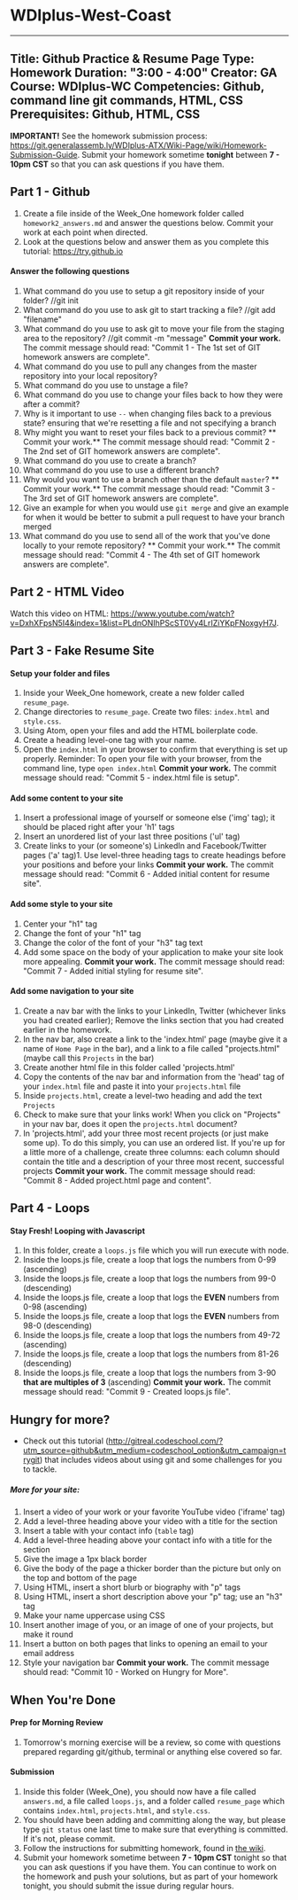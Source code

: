 # WDIplus-West-Coast
---
Title: Github Practice & Resume Page
Type: Homework
Duration: "3:00 - 4:00" 
Creator:
    GA 
    Course: WDIplus-WC
Competencies: Github, command line git commands, HTML, CSS
Prerequisites: Github, HTML, CSS
---
**IMPORTANT!** See the homework submission process: https://git.generalassemb.ly/WDIplus-ATX/Wiki-Page/wiki/Homework-Submission-Guide.
Submit your homework sometime **tonight** between **7 - 10pm CST** so that you can ask questions if you have them.
## Part 1 - Github
1. Create a file inside of the Week_One homework folder called `homework2_answers.md` and answer the questions below. Commit your work at each point when directed.
2. Look at the questions below and answer them as you complete this tutorial: https://try.github.io
#### Answer the following questions
1. What command do you use to setup a git repository inside of your folder?
//git init
2. What command do you use to ask git to start tracking a file?
//git add "filename"
3. What command do you use to ask git to move your file from the staging area to the repository?
//git commit -m "message"
**Commit your work.** 
The commit message should read: 
"Commit 1 - The 1st set of GIT homework answers are complete".
1. What command do you use to pull any changes from the master repository into your local repository?
2. What command do you use to unstage a file?
3. What command do you use to change your files back to how they were after a commit?
4. Why is it important to use `--` when changing files back to a previous state? ensuring that we're resetting a file and not specifying a branch
5. Why might you want to reset your files back to a previous commit? 
** Commit your work.** 
The commit message should read: 
"Commit 2 - The 2nd set of GIT homework answers are complete".
1. What command do you use to create a branch?
2. What command do you use to use a different branch?
3. Why would you want to use a branch other than the default `master`?
** Commit your work.** 
The commit message should read: 
"Commit 3 - The 3rd set of GIT homework answers are complete".
1. Give an example for when you would use `git merge` and give an example for when it would be better to submit a pull request to have your branch merged
2. What command do you use to send all of the work that you've done locally to your remote repository?
** Commit your work.** 
The commit message should read: 
"Commit 4 - The 4th set of GIT homework answers are complete".
## Part 2 - HTML Video
Watch this video on HTML: https://www.youtube.com/watch?v=DxhXFpsN5I4&index=1&list=PLdnONIhPScST0Vy4LrIZiYKpFNoxgyH7J.
## Part 3 - Fake Resume Site
#### Setup your folder and files
1. Inside your Week_One homework, create a new folder called `resume_page`.
2. Change directories to `resume_page`. Create two files: `index.html` and `style.css`.
3. Using Atom, open your files and add the HTML boilerplate code.
4. Create a heading level-one tag with your name.
5. Open the `index.html` in your browser to confirm that everything is set up properly.
Reminder: To open your file with your browser, from the command line, type `open index.html`
**Commit your work.** 
The commit message should read: 
"Commit 5 - index.html file is setup".
#### Add some content to your site
1. Insert a professional image of yourself or someone else ('img' tag); it should be placed right after your 'h1' tags
2. Insert an unordered list of your last three positions ('ul' tag)
3. Create links to your (or someone's) LinkedIn and Facebook/Twitter pages ('a' tag)1. Use level-three heading tags to create headings before your positions and before your links
**Commit your work.** 
The commit message should read: 
"Commit 6 -  Added initial content for resume site".
#### Add some style to your site
1. Center your "h1" tag
2. Change the font of your "h1" tag
3. Change the color of the font of your "h3" tag text
4. Add some space on the body of your application to make your site look more appealing.
**Commit your work.** 
The commit message should read: 
"Commit 7 -  Added initial styling for resume site".
#### Add some navigation to your site
1. Create a nav bar with the links to your LinkedIn, Twitter (whichever links you had created earlier); Remove the links section that you had created earlier in the homework.
2. In the nav bar, also create a link to the 'index.html' page (maybe give it a name of `Home Page` in the bar), and a link to a file called "projects.html" (maybe call this `Projects` in the bar) 
3. Create another html file in this folder called 'projects.html'
4. Copy the contents of the nav bar and information from the 'head' tag of your `index.html` file and paste it into your `projects.html` file
5. Inside `projects.html`, create a level-two heading and add the text `Projects`
6. Check to make sure that your links work! When you click on "Projects" in your nav bar, does it open the `projects.html` document?
7. In 'projects.html', add your three most recent projects (or just make some up). To do this simply, you can use an ordered list. If you're up for a little more of a challenge, create three columns: each column should contain the title and a description of your three most recent, successful projects
**Commit your work.** 
The commit message should read: 
"Commit 8 -  Added project.html page and content".
## Part 4 - Loops
#### Stay Fresh! Looping with Javascript
1. In this folder, create a `loops.js` file which you will run execute with node.
2. Inside the loops.js file, create a loop that logs the numbers from 0-99 (ascending)
3. Inside the loops.js file, create a loop that logs the numbers from 99-0 (descending)
4. Inside the loops.js file, create a loop that logs the **EVEN** numbers from 0-98 (ascending)
5. Inside the loops.js file, create a loop that logs the **EVEN** numbers from 98-0 (descending)
6. Inside the loops.js file, create a loop that logs the numbers from 49-72 (ascending)
7. Inside the loops.js file, create a loop that logs the numbers from 81-26 (descending)
8. Inside the loops.js file, create a loop that logs the numbers from 3-90 **that are multiples of 3** (ascending)
**Commit your work.** 
The commit message should read: 
"Commit 9 - Created loops.js file".
## Hungry for more?
- Check out this tutorial (http://gitreal.codeschool.com/?utm_source=github&utm_medium=codeschool_option&utm_campaign=trygit) that includes videos about using git and some challenges for you to tackle.
##### More for your site:
1. Insert a video of your work or your favorite YouTube video ('iframe' tag)
2. Add a level-three heading above your video with a title for the section
3. Insert a table with your contact info (`table` tag)
4. Add a level-three heading above your contact info with a title for the section
5. Give the image a 1px black border
6. Give the body of the page a thicker border than the picture but only on the top and bottom of the page
7. Using HTML, insert a short blurb or biography with "p" tags
8. Using HTML, insert a short description above your "p" tag; use an "h3" tag
9. Make your name uppercase using CSS
10. Insert another image of you, or an image of one of your projects, but make it round
11. Insert a button on both pages that links to opening an email to your email address
12. Style your navigation bar
**Commit your work.** 
The commit message should read: 
"Commit 10 -  Worked on Hungry for More".
## When You're Done
#### Prep for Morning Review
1. Tomorrow's morning exercise will be a review, so come with questions prepared regarding git/github, terminal or anything else covered so far.
#### Submission
1. Inside this folder (Week_One), you should now have a file called `answers.md`, a file called `loops.js`, and a folder called `resume_page` which contains `index.html`, `projects.html`, and `style.css`.
2. You should have been adding and committing along the way, but please type `git status` one last time to make sure that everything is committed. If it's not, please commit.
3. Follow the instructions for submitting homework, found in [the wiki](https://git.generalassemb.ly/WDIplus-ATX/Wiki-Page/wiki/Homework-Submission-Guide).
4. Submit your homework sometime between **7 - 10pm CST** tonight so that you can ask questions if you have them. You can continue to work on the homework and push your solutions, but as part of your homework tonight, you should submit the issue during regular hours.